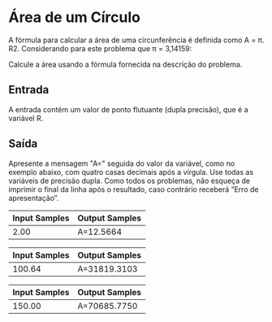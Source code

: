 # Área de um Círculo

A fórmula para calcular a área de uma circunferência é definida como A = π. R2. Considerando para este problema que π = 3,14159:

Calcule a área usando a fórmula fornecida na descrição do problema.

## Entrada
A entrada contém um valor de ponto flutuante (dupla precisão), que é a variável R.

## Saída
Apresente a mensagem "A=" seguida do valor da variável, como no exemplo abaixo, com quatro casas decimais após a vírgula. Use todas as variáveis ​​de precisão dupla. Como todos os problemas, não esqueça de imprimir o final da linha após o resultado, caso contrário receberá “Erro de apresentação”.

| Input Samples | Output Samples |
|---------------|----------------|
| 2.00          | A=12.5664      |

| Input Samples | Output Samples |
|---------------|----------------|
| 100.64        | A=31819.3103   |

| Input Samples | Output Samples |
|---------------|----------------|
| 150.00        | A=70685.7750   |
